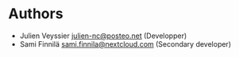 # Authors

* Julien Veyssier <julien-nc@posteo.net> (Developper)
* Sami Finnilä <sami.finnila@nextcloud.com> (Secondary developer)

